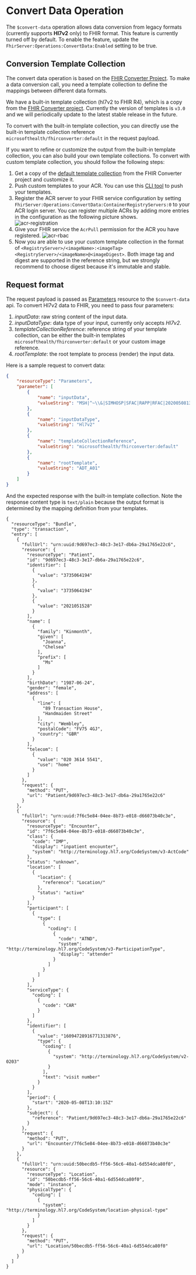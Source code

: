 # Convert Data Operation
The ```$convert-data``` operation allows data conversion from legacy formats (currently supports **Hl7v2** only) to FHIR format. This feature is currently turned off by default. To enable the feature, update the `FhirServer:Operations:ConvertData:Enabled` setting to be true.

## Conversion Template Collection
The convert data operation is based on the [FHIR Converter Project](https://github.com/microsoft/FHIR-Converter/tree/dotliquid).
To make a data conversion call, you need a template collection to define the mappings between different data formats.

We have a built-in template collection (hl7v2 to FHIR R4), which is a copy from the [FHIR Converter project](https://github.com/microsoft/FHIR-Converter/releases/tag/v3.0). Currently the version of templates is ```v3.0``` and we will periodically update to the latest stable release in the future.

To convert with the built-in template collection, you can directly use the built-in template collection reference ```microsofthealth/fhirconverter:default``` in the request payload.

If you want to refine or customize the output from the built-in template collection, you can also build your own template collections.
To convert with custom template collection, you should follow the following steps:
1. Get a copy of the [default template collection](https://github.com/microsoft/FHIR-Converter/releases/tag/v3.0) from the FHIR Converter project and customize it.
2. Push custom templates to your ACR. You can use this [CLI tool](https://github.com/microsoft/FHIR-Converter/blob/dotliquid/docs/TemplateManagementCLI.md) to push your templates.
3. Register the ACR server to your FHIR service configuration by setting `FhirServer:Operations:ConvertData:ContainerRegistryServers:0` to your ACR login server. You can register multiple ACRs by adding more entries in the configuration as the following picture shows.  
![acr-registration](./images/convert-data/acr-registration.png)
4. Give your FHIR service the `AcrPull` permission for the ACR you have registered. 
![acr-rbac](./images/convert-data/acr-rbac.png)
5. Now you are able to use your custom template collection in the format of `<RegistryServer>/<imageName>:<imageTag>` `<RegistryServer>/<imageName>@<imageDigest>`. 
Both image tag and digest are supported in the reference string, but we strongly recommend to choose digest because it's immutable and stable. 

## Request format
The request payload is passed as [Parameters](http://hl7.org/fhir/parameters.html) resource to the ```$convert-data``` api.
To convert Hl7v2 data to FHIR, you need to pass four parameters:
1. *inputData*: raw string content of the input data.
2. *inputDataType*: data type of your input, currently only accepts *Hl7v2*.
3. *templateCollectionReference*: reference string of your template collection, can be either the built-in templates ```microsofthealth/fhirconverter:default``` or your custom image reference.
4. *rootTemplate*: the root template to process (render) the
input data.

Here is a sample request to convert data:
```json
{
    "resourceType": "Parameters",
    "parameter": [
        {
            "name": "inputData",
            "valueString": "MSH|^~\\&|SIMHOSP|SFAC|RAPP|RFAC|20200508131015||ADT^A01|517|T|2.3|||AL||44|ASCII\nEVN|A01|20200508131015|||C005^Whittingham^Sylvia^^^Dr^^^DRNBR^PRSNL^^^ORGDR|\nPID|1|3735064194^^^SIMULATOR MRN^MRN|3735064194^^^SIMULATOR MRN^MRN~2021051528^^^NHSNBR^NHSNMBR||Kinmonth^Joanna^Chelsea^^Ms^^CURRENT||19870624000000|F|||89 Transaction House^Handmaiden Street^Wembley^^FV75 4GJ^GBR^HOME||020 3614 5541^HOME|||||||||C^White - Other^^^||||||||\nPD1|||FAMILY PRACTICE^^12345|\nPV1|1|I|OtherWard^MainRoom^Bed 183^Simulated Hospital^^BED^Main Building^4|28b|||C005^Whittingham^Sylvia^^^Dr^^^DRNBR^PRSNL^^^ORGDR|||CAR|||||||||16094728916771313876^^^^visitid||||||||||||||||||||||ARRIVED|||20200508131015||"
        },
        {
            "name": "inputDataType",
            "valueString": "Hl7v2"
        },
        {
            "name": "templateCollectionReference",
            "valueString": "microsofthealth/fhirconverter:default"
        },
        {
            "name": "rootTemplate",
            "valueString": "ADT_A01"
        }
    ]
}
```
And the expected response with the built-in template collection. Note the response content type is `text/plain` because the output format is determined by the mapping definition from your templates.
```
{
  "resourceType": "Bundle",
  "type": "transaction",
  "entry": [
    {
      "fullUrl": "urn:uuid:9d697ec3-48c3-3e17-db6a-29a1765e22c6",
      "resource": {
        "resourceType": "Patient",
        "id": "9d697ec3-48c3-3e17-db6a-29a1765e22c6",
        "identifier": [
          {
            "value": "3735064194"
          },
          {
            "value": "3735064194"
          },
          {
            "value": "2021051528"
          }
        ],
        "name": [
          {
            "family": "Kinmonth",
            "given": [
              "Joanna",
              "Chelsea"
            ],
            "prefix": [
              "Ms"
            ]
          }
        ],
        "birthDate": "1987-06-24",
        "gender": "female",
        "address": [
          {
            "line": [
              "89 Transaction House",
              "Handmaiden Street"
            ],
            "city": "Wembley",
            "postalCode": "FV75 4GJ",
            "country": "GBR"
          }
        ],
        "telecom": [
          {
            "value": "020 3614 5541",
            "use": "home"
          }
        ]
      },
      "request": {
        "method": "PUT",
        "url": "Patient/9d697ec3-48c3-3e17-db6a-29a1765e22c6"
      }
    },
    {
      "fullUrl": "urn:uuid:7f6c5e84-04ee-8b73-e018-d66073b40c3e",
      "resource": {
        "resourceType": "Encounter",
        "id": "7f6c5e84-04ee-8b73-e018-d66073b40c3e",
        "class": {
          "code": "IMP",
          "display": "inpatient encounter",
          "system": "http://terminology.hl7.org/CodeSystem/v3-ActCode"
        },
        "status": "unknown",
        "location": [
          {
            "location": {
              "reference": "Location/"
            },
            "status": "active"
          }
        ],
        "participant": [
          {
            "type": [
              {
                "coding": [
                  {
                    "code": "ATND",
                    "system": "http://terminology.hl7.org/CodeSystem/v3-ParticipationType",
                    "display": "attender"
                  }
                ]
              }
            ]
          }
        ],
        "serviceType": {
          "coding": [
            {
              "code": "CAR"
            }
          ]
        },
        "identifier": [
          {
            "value": "16094728916771313876",
            "type": {
              "coding": [
                {
                  "system": "http://terminology.hl7.org/CodeSystem/v2-0203"
                }
              ],
              "text": "visit number"
            }
          }
        ],
        "period": {
          "start": "2020-05-08T13:10:15Z"
        },
        "subject": {
          "reference": "Patient/9d697ec3-48c3-3e17-db6a-29a1765e22c6"
        }
      },
      "request": {
        "method": "PUT",
        "url": "Encounter/7f6c5e84-04ee-8b73-e018-d66073b40c3e"
      }
    },
    {
      "fullUrl": "urn:uuid:50becdb5-ff56-56c6-40a1-6d554dca80f0",
      "resource": {
        "resourceType": "Location",
        "id": "50becdb5-ff56-56c6-40a1-6d554dca80f0",
        "mode": "instance",
        "physicalType": {
          "coding": [
            {
              "system": "http://terminology.hl7.org/CodeSystem/location-physical-type"
            }
          ]
        }
      },
      "request": {
        "method": "PUT",
        "url": "Location/50becdb5-ff56-56c6-40a1-6d554dca80f0"
      }
    }
  ]
}
```